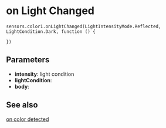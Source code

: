 # on Light Changed

```sig
sensors.color1.onLightChanged(LightIntensityMode.Reflected, LightCondition.Dark, function () {

})
```

## Parameters

* **intensity**: light condition
* **lightCondition**:
* **body**:


## See also

[on color detected](/reference/sensors/color-sensor/on-color-detected)